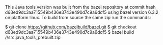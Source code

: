 This Java tools version was built from the bazel repository at commit hash d63ed9dc3aa715549b436e3743e490d7c9a6dcf5
using bazel version 6.3.2 on platform linux.
To build from source the same zip run the commands:

$ git clone https://github.com/bazelbuild/bazel.git
$ git checkout d63ed9dc3aa715549b436e3743e490d7c9a6dcf5
$ bazel build //src:java_tools_prebuilt.zip
